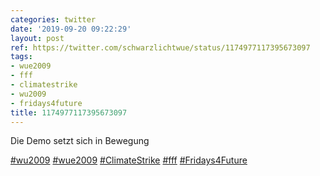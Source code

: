 ```yaml
---
categories: twitter
date: '2019-09-20 09:22:29'
layout: post
ref: https://twitter.com/schwarzlichtwue/status/1174977117395673097
tags:
- wue2009
- fff
- climatestrike
- wu2009
- fridays4future
title: 1174977117395673097
---
```

Die Demo setzt sich in Bewegung

[#wu2009](/t/wu2009) [#wue2009](/t/wue2009) [#ClimateStrike](/t/climatestrike) [#fff](/t/fff) [#Fridays4Future](/t/fridays4future)